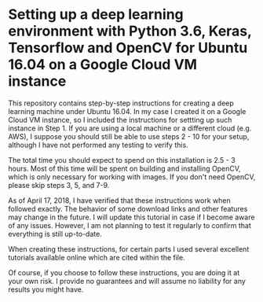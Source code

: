 # Setting up a deep learning environment with Python 3.6, Keras, Tensorflow and OpenCV for Ubuntu 16.04 on a Google Cloud VM instance

This repository contains step-by-step instructions for creating a deep learning machine under Ubuntu 16.04. In my case I created it on a Google Cloud VM instance, so I included the instructions for settting up such instance in Step 1. If you are using a local machine or a different cloud (e.g. AWS), I suppose you should still be able to use steps 2 - 10 for your setup, although I have not performed any testing to verify this.

The total time you should expect to spend on this installation is 2.5 - 3 hours. Most of this time will be spent on building and installing OpenCV, which is only necessary for working with images. If you don't need OpenCV, please skip steps 3, 5, and 7-9. 

As of April 17, 2018, I have verified that these instructions work when followed exactly. The behavior of some download links and other features may change in the future. I will update this tutorial in case if I become aware of any issues. However, I am not planning to test it regularly to confirm that everything is still up-to-date.

When creating these instructions, for certain parts I used several excellent tutorials available online which are cited within the file.

Of course, if you choose to follow these instructions, you are doing it at your own risk. I provide no guarantees and will assume no liability for any results you might have.
